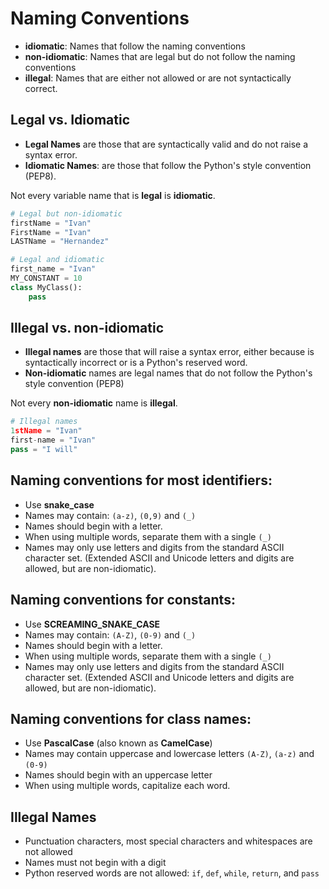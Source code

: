 # Naming Conventions

* **idiomatic**: Names that follow the naming conventions
* **non-idiomatic**: Names that are legal but do not follow the naming conventions
* **illegal**: Names that are either not allowed or are not syntactically correct.

## Legal vs. Idiomatic

* **Legal Names** are those that are syntactically valid and do not raise a syntax error.
* **Idiomatic Names**: are those that follow the Python's style convention (PEP8).

Not every variable name that is **legal** is **idiomatic**.

```python
# Legal but non-idiomatic
firstName = "Ivan"
FirstName = "Ivan"
LASTName = "Hernandez"

# Legal and idiomatic
first_name = "Ivan"
MY_CONSTANT = 10
class MyClass():
	pass
```

## Illegal vs. non-idiomatic

* **Illegal names** are those that will raise a syntax error, either because is syntactically incorrect or is a Python's reserved word.
* **Non-idiomatic** names are legal names that do not follow the Python's style convention (PEP8)

Not every **non-idiomatic** name is **illegal**.

```python
# Illegal names
1stName = "Ivan"
first-name = "Ivan"
pass = "I will"
```

## Naming conventions for most identifiers:

* Use **snake_case**
* Names may contain: `(a-z)`, `(0,9)` and `(_)`
* Names should begin with a letter.
* When using multiple words, separate them with a single `(_)`
* Names may only use letters and digits from the standard ASCII character set. (Extended ASCII and Unicode letters and digits are allowed, but are non-idiomatic).

## Naming conventions for constants:

* Use **SCREAMING_SNAKE_CASE** 
* Names may contain: `(A-Z)`, `(0-9)` and `(_)`
* Names should begin with a letter.
* When using multiple words, separate them with a single `(_)`
* Names may only use letters and digits from the standard ASCII character set. (Extended ASCII and Unicode letters and digits are allowed, but are non-idiomatic).

## Naming conventions for class names:

* Use **PascalCase** (also known as **CamelCase**)
* Names may contain uppercase and lowercase letters `(A-Z)`, `(a-z)` and `(0-9)`
* Names should begin with an uppercase letter
* When using multiple words, capitalize each word.

## Illegal Names

* Punctuation characters, most special characters and whitespaces are not allowed
* Names must not begin with a digit
* Python reserved words are not allowed: `if`, `def`, `while`, `return`, and `pass`
